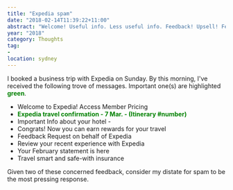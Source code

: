 ```yaml
---
title: "Expedia spam"
date: "2018-02-14T11:39:22+11:00"
abstract: "Welcome! Useful info. Less useful info. Feedback! Upsell! Feedback!"
year: "2018"
category: Thoughts
tag:
- 
location: sydney
---
```

I booked a business trip with Expedia on Sunday. By this morning, I've received the following trove of messages. Important one(s) are highlighted <span style="color:green; font-weight:bold">green</span>.

* Welcome to Expedia! Access Member Pricing
* <span style="color:green; font-weight:bold">Expedia travel confirmation - 7 Mar. - (Itinerary #number)</span>
* Important Info about your hotel - 
* Congrats! Now you can earn rewards for your travel
* Feedback Request on behalf of Expedia
* Review your recent experience with Expedia
* Your February statement is here
* Travel smart and safe-with insurance

Given two of these concerned feedback, consider my distate for spam to be the most pressing response.

